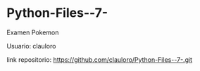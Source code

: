# Python-Files--7-

Examen Pokemon

Usuario: clauloro

link repositorio: https://github.com/clauloro/Python-Files--7-.git
